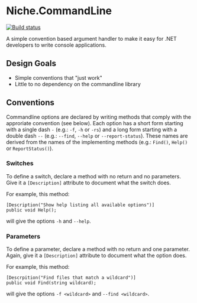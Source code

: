 Niche.CommandLine
=================
[![Build status](https://ci.appveyor.com/api/projects/status/15gp6ykhvav0g9ip)](https://ci.appveyor.com/project/theunrepentantgeek/niche-commandlineprocessor)

A simple convention based argument handler to make it easy for .NET developers to write console applications.

## Design Goals

* Simple conventions that "just work"
* Little to no dependency on the commandline library

## Conventions

Commandline options are declared by writing methods that comply with the approriate convention (see below). Each option
has a short form starting with a single dash `-` (e.g.: `-f`, `-h` or `-rs`) and a long form starting with a double
dash `--` (e.g.: `--find`, `--help` or `--report-status`). These names are derived from the names of the implementing
methods (e.g.: `Find()`, `Help()` or `ReportStatus()`).

### Switches

To define a switch, declare a method with no return and no parameters. Give it a `[Description]` attribute to document
what the switch does. 

For example, this method:

    [Description("Show help listing all available options")]
    public void Help();
    
will give the options `-h` and `--help`.

### Parameters

To define a parameter, declare a method with no return and one parameter. Again, give it a `[Description]` attribute to
document what the option does.

For example, this method:

    [Descrpition("Find files that match a wildcard")]
    public void Find(string wildcard);
    
will give the options `-f <wildcard>` and `--find <wildcard>`.


